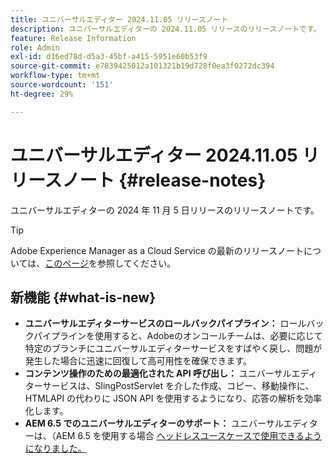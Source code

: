 ```yaml
---
title: ユニバーサルエディター 2024.11.05 リリースノート
description: ユニバーサルエディターの 2024.11.05 リリースのリリースノートです。
feature: Release Information
role: Admin
exl-id: d16ed78d-d5a3-45bf-a415-5951e60b53f9
source-git-commit: e7839425012a101321b19d728f0ea3f0272dc394
workflow-type: tm+mt
source-wordcount: '151'
ht-degree: 29%

---
```



# ユニバーサルエディター 2024.11.05 リリースノート {#release-notes}

ユニバーサルエディターの 2024 年 11 月 5 日リリースのリリースノートです。

>[!TIP]
>
>Adobe Experience Manager as a Cloud Service の最新のリリースノートについては、[このページ](/help/release-notes/release-notes-cloud/release-notes-current.md)を参照してください。

## 新機能 {#what-is-new}

* **ユニバーサルエディターサービスのロールバックパイプライン：** ロールバックパイプラインを使用すると、Adobeのオンコールチームは、必要に応じて特定のブランチにユニバーサルエディターサービスをすばやく戻し、問題が発生した場合に迅速に回復して高可用性を確保できます。
* **コンテンツ操作のための最適化された API 呼び出し：** ユニバーサルエディターサービスは、SlingPostServlet を介した作成、コピー、移動操作に、HTMLAPI の代わりに JSON API を使用するようになり、応答の解析を効率化します。
* **AEM 6.5 でのユニバーサルエディターのサポート：** ユニバーサルエディターは、（AEM 6.5 を使用する場合 [ ヘッドレスユースケースで使用できるようになりました。](https://experienceleague.adobe.com/en/docs/experience-manager-65/content/implementing/developing/headless/universal-editor/introduction.html)
